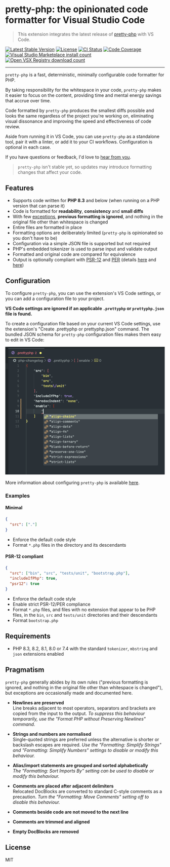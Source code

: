 # pretty-php: the opinionated code formatter for Visual Studio Code

> This extension integrates the latest release of [pretty-php][] with VS Code.

<p>
  <a href="https://packagist.org/packages/lkrms/pretty-php"><img src="https://poser.pugx.org/lkrms/pretty-php/v" alt="Latest Stable Version" /></a>
  <a href="https://packagist.org/packages/lkrms/pretty-php"><img src="https://poser.pugx.org/lkrms/pretty-php/license" alt="License" /></a>
  <a href="https://github.com/lkrms/pretty-php/actions"><img src="https://github.com/lkrms/pretty-php/actions/workflows/ci.yml/badge.svg" alt="CI Status" /></a>
  <a href="https://codecov.io/gh/lkrms/pretty-php"><img src="https://codecov.io/gh/lkrms/pretty-php/graph/badge.svg?token=W0KVZU718K" alt="Code Coverage" /></a>
  <a href="https://marketplace.visualstudio.com/items?itemName=lkrms.pretty-php"><img src="https://img.shields.io/visual-studio-marketplace/i/lkrms.pretty-php?label=Marketplace%20installs&color=%230066b8" alt="Visual Studio Marketplace install count" /></a>
  <a href="https://open-vsx.org/extension/lkrms/pretty-php"><img src="https://img.shields.io/open-vsx/dt/lkrms/pretty-php?label=Open%20VSX%20downloads&color=%23a60ee5" alt="Open VSX Registry download count" /></a>
</p>

---

`pretty-php` is a fast, deterministic, minimally configurable code formatter for
PHP.

By taking responsibility for the whitespace in your code, `pretty-php` makes it
easier to focus on the content, providing time and mental energy savings that
accrue over time.

Code formatted by `pretty-php` produces the smallest diffs possible and looks
the same regardless of the project you're working on, eliminating visual
dissonance and improving the speed and effectiveness of code review.

Aside from running it in VS Code, you can use `pretty-php` as a standalone tool,
pair it with a linter, or add it to your CI workflows. Configuration is optional
in each case.

If you have questions or feedback, I'd love to [hear from you][discuss].

> `pretty-php` isn't stable yet, so updates may introduce formatting changes
> that affect your code.

## Features

- Supports code written for **PHP 8.3** and below (when running on a PHP version
  that can parse it)
- Code is formatted for **readability**, **consistency** and **small diffs**
- With few [exceptions](#pragmatism), **previous formatting is ignored**, and
  nothing in the original file other than whitespace is changed
- Entire files are formatted in place
- Formatting options are deliberately limited (`pretty-php` is opinionated so
  you don't have to be)
- Configuration via a simple JSON file is supported but not required
- PHP's embedded tokenizer is used to parse input and validate output
- Formatted and original code are compared for equivalence
- Output is optionally compliant with [PSR-12][] and [PER][] (details
  [here][docs/PSR-12.md] and [here][PSR-12 issue])

## Configuration

To configure `pretty-php`, you can use the extension's VS Code settings, or you
can add a configuration file to your project.

**VS Code settings are ignored if an applicable `.prettyphp` or `prettyphp.json`
file is found.**

To create a configuration file based on your current VS Code settings, use the
extension's "Create .prettyphp or prettyphp.json" command. The bundled JSON
schema for `pretty-php` configuration files makes them easy to edit in VS Code:

![.prettyphp file IntelliSense](images/json-schema-screenshot.png)

More information about configuring `pretty-php` is available
[here][configuration].

### Examples

#### Minimal

```json
{
  "src": ["."]
}
```

- Enforce the default code style
- Format `*.php` files in the directory and its descendants

#### PSR-12 compliant

```json
{
  "src": ["bin", "src", "tests/unit", "bootstrap.php"],
  "includeIfPhp": true,
  "psr12": true
}
```

- Enforce the default code style
- Enable strict PSR-12/PER compliance
- Format `*.php` files, and files with no extension that appear to be PHP files,
  in the `bin`, `src` and `tests/unit` directories and their descendants
- Format `bootstrap.php`

## Requirements

- PHP 8.3, 8.2, 8.1, 8.0 or 7.4 with the standard `tokenizer`, `mbstring` and
  `json` extensions enabled

## Pragmatism

`pretty-php` generally abides by its own rules ("previous formatting is ignored,
and nothing in the original file other than whitespace is changed"), but
exceptions are occasionally made and documented here.

- **Newlines are preserved** \
  Line breaks adjacent to most operators, separators and brackets are copied from
  the input to the output. _To suppress this behaviour temporarily, use the "Format
  PHP without Preserving Newlines" command._

- **Strings and numbers are normalised** \
  Single-quoted strings are preferred unless the alternative is shorter or backslash
  escapes are required. _Use the "Formatting: Simplify Strings" and "Formatting:
  Simplify Numbers" settings to disable or modify this behaviour._

- **Alias/import statements are grouped and sorted alphabetically** \
  _The "Formatting: Sort Imports By" setting can be used to disable or modify this
  behaviour._

- **Comments are placed after adjacent delimiters** \
  Relocated DocBlocks are converted to standard C-style comments as a precaution.
  _Turn the "Formatting: Move Comments" setting off to disable this behaviour._

- **Comments beside code are not moved to the next line**

- **Comments are trimmed and aligned**

- **Empty DocBlocks are removed**

## License

MIT

[configuration]:
  https://github.com/lkrms/pretty-php/blob/main/docs/Usage.md#configuration
[discuss]: https://github.com/lkrms/pretty-php/discussions
[PER]: https://www.php-fig.org/per/coding-style/
[pretty-php]: https://github.com/lkrms/pretty-php
[PSR-12]: https://www.php-fig.org/psr/psr-12/
[PSR-12 issue]: https://github.com/lkrms/pretty-php/issues/4
[docs/PSR-12.md]: https://github.com/lkrms/pretty-php/blob/main/docs/PSR-12.md
